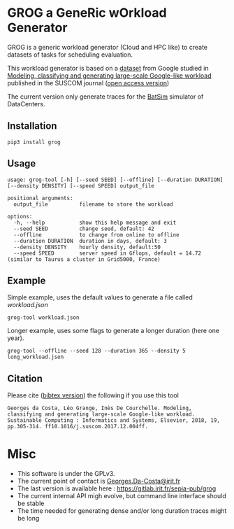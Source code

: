 # GROG a GeneRic wOrkload Generator

GROG is a generic workload generator (Cloud and HPC like) to create datasets of tasks for scheduling evaluation.

This workload generator is based on a [dataset](https://research.google/tools/datasets/cluster-workload-traces/) from Google studied in [Modeling, classifying and generating large-scale Google-like workload](https://www.sciencedirect.com/science/article/abs/pii/S2210537917301634) published in the SUSCOM journal ([open access version](https://hal.archives-ouvertes.fr/hal-02640354/document))

The current version only generate traces for the [BatSim](https://gitlab.inria.fr/batsim/batsim) simulator of DataCenters.

## Installation

    pip3 install grog

## Usage

    usage: grog-tool [-h] [--seed SEED] [--offline] [--duration DURATION] [--density DENSITY] [--speed SPEED] output_file

    positional arguments:
      output_file          filename to store the workload

    options:
      -h, --help           show this help message and exit
      --seed SEED          change seed, default: 42
      --offline            to change from online to offline
      --duration DURATION  duration in days, default: 3
      --density DENSITY    hourly density, default:50
      --speed SPEED        server speed in Gflops, default = 14.72 (similar to Taurus a cluster in Grid5000, France)

## Example

Simple example, uses the default values to generate a file called *workload.json*

    grog-tool workload.json

Longer example, uses some flags to generate a longer duration (here one year).	

    grog-tool --offline --seed 128 --duration 365 --density 5 long_workload.json

## Citation

Please cite ([bibtex version](https://hal.archives-ouvertes.fr/hal-02640354v1/bibtex)) the following if you use this tool

    Georges da Costa, Léo Grange, Inès De Courchelle. Modeling, classifying and generating large-scale Google-like workload. Sustainable Computing : Informatics and Systems, Elsevier, 2018, 19, pp.305-314. ff10.1016/j.suscom.2017.12.004ff.
    
    
# Misc

 * This software is under the GPLv3.
 * The current point of contact is Georges.Da-Costa@irit.fr
 * The last version is available here : https://gitlab.irit.fr/sepia-pub/grog
 * The current internal API migh evolve, but command line interface should be stable
 * The time needed for generating dense and/or long duration traces might be long
